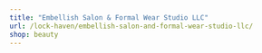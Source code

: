 ```yaml
---
title: "Embellish Salon & Formal Wear Studio LLC"
url: /lock-haven/embellish-salon-and-formal-wear-studio-llc/
shop: beauty
---
```

